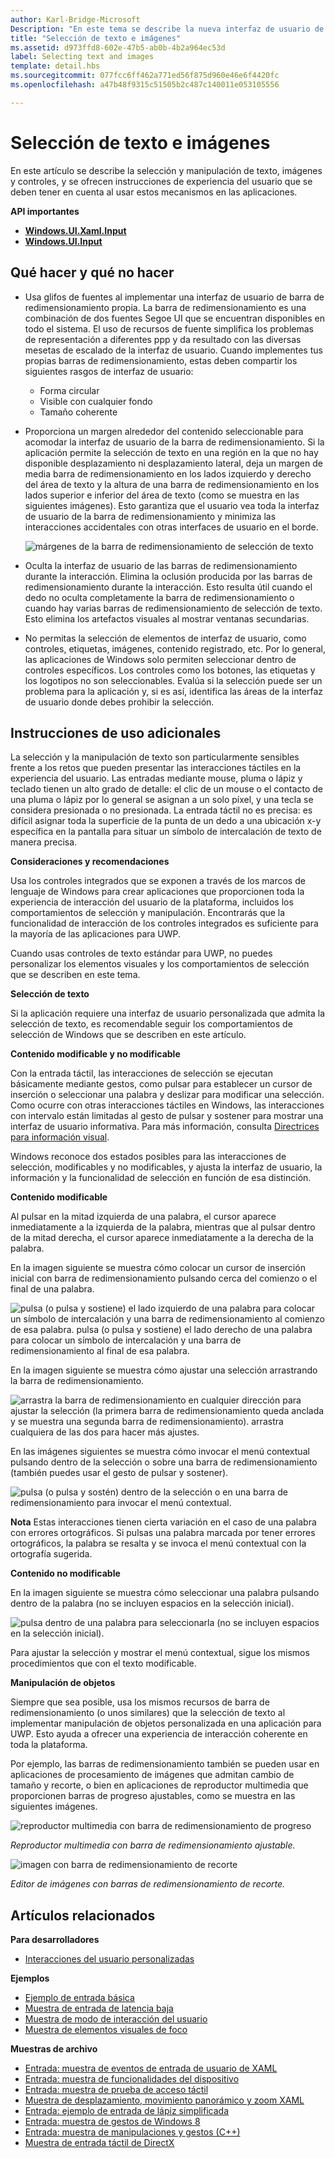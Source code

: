 ```yaml
---
author: Karl-Bridge-Microsoft
Description: "En este tema se describe la nueva interfaz de usuario de Windows para seleccionar y manipular texto, imágenes y controles. También se ofrecen directrices sobre la experiencia del usuario que debes tener en cuenta al usar estos nuevos mecanismos de selección y manipulación en tu aplicación de la Tienda Windows."
title: "Selección de texto e imágenes"
ms.assetid: d973ffd8-602e-47b5-ab0b-4b2a964ec53d
label: Selecting text and images
template: detail.hbs
ms.sourcegitcommit: 077fcc6ff462a771ed56f875d960e46e6f4420fc
ms.openlocfilehash: a47b48f9315c51505b2c487c140011e053105556

---
```


# Selección de texto e imágenes

En este artículo se describe la selección y manipulación de texto, imágenes y controles, y se ofrecen instrucciones de experiencia del usuario que se deben tener en cuenta al usar estos mecanismos en las aplicaciones.




**API importantes**

-   [**Windows.UI.Xaml.Input**](https://msdn.microsoft.com/library/windows/apps/br227994)
-   [**Windows.UI.Input**](https://msdn.microsoft.com/library/windows/apps/br242084)


## <span id="Dos_and_don_ts"></span><span id="dos_and_don_ts"></span><span id="DOS_AND_DON_TS"></span>Qué hacer y qué no hacer


-   Usa glifos de fuentes al implementar una interfaz de usuario de barra de redimensionamiento propia. La barra de redimensionamiento es una combinación de dos fuentes Segoe UI que se encuentran disponibles en todo el sistema. El uso de recursos de fuente simplifica los problemas de representación a diferentes ppp y da resultado con las diversas mesetas de escalado de la interfaz de usuario. Cuando implementes tus propias barras de redimensionamiento, estas deben compartir los siguientes rasgos de interfaz de usuario:

    -   Forma circular
    -   Visible con cualquier fondo
    -   Tamaño coherente
-   Proporciona un margen alrededor del contenido seleccionable para acomodar la interfaz de usuario de la barra de redimensionamiento. Si la aplicación permite la selección de texto en una región en la que no hay disponible desplazamiento ni desplazamiento lateral, deja un margen de media barra de redimensionamiento en los lados izquierdo y derecho del área de texto y la altura de una barra de redimensionamiento en los lados superior e inferior del área de texto (como se muestra en las siguientes imágenes). Esto garantiza que el usuario vea toda la interfaz de usuario de la barra de redimensionamiento y minimiza las interacciones accidentales con otras interfaces de usuario en el borde.

    ![márgenes de la barra de redimensionamiento de selección de texto](images/textselection-gripper-margins.png)

-   Oculta la interfaz de usuario de las barras de redimensionamiento durante la interacción. Elimina la oclusión producida por las barras de redimensionamiento durante la interacción. Esto resulta útil cuando el dedo no oculta completamente la barra de redimensionamiento o cuando hay varias barras de redimensionamiento de selección de texto. Esto elimina los artefactos visuales al mostrar ventanas secundarias.

-   No permitas la selección de elementos de interfaz de usuario, como controles, etiquetas, imágenes, contenido registrado, etc. Por lo general, las aplicaciones de Windows solo permiten seleccionar dentro de controles específicos. Los controles como los botones, las etiquetas y los logotipos no son seleccionables. Evalúa si la selección puede ser un problema para la aplicación y, si es así, identifica las áreas de la interfaz de usuario donde debes prohibir la selección. 

## <span id="Additional_usage_guidance"></span><span id="additional_usage_guidance"></span><span id="ADDITIONAL_USAGE_GUIDANCE"></span>Instrucciones de uso adicionales


La selección y la manipulación de texto son particularmente sensibles frente a los retos que pueden presentar las interacciones táctiles en la experiencia del usuario. Las entradas mediante mouse, pluma o lápiz y teclado tienen un alto grado de detalle: el clic de un mouse o el contacto de una pluma o lápiz por lo general se asignan a un solo píxel, y una tecla se considera presionada o no presionada. La entrada táctil no es precisa: es difícil asignar toda la superficie de la punta de un dedo a una ubicación x-y específica en la pantalla para situar un símbolo de intercalación de texto de manera precisa.

**Consideraciones y recomendaciones**

Usa los controles integrados que se exponen a través de los marcos de lenguaje de Windows para crear aplicaciones que proporcionen toda la experiencia de interacción del usuario de la plataforma, incluidos los comportamientos de selección y manipulación. Encontrarás que la funcionalidad de interacción de los controles integrados es suficiente para la mayoría de las aplicaciones para UWP.

Cuando usas controles de texto estándar para UWP, no puedes personalizar los elementos visuales y los comportamientos de selección que se describen en este tema.

**Selección de texto**

Si la aplicación requiere una interfaz de usuario personalizada que admita la selección de texto, es recomendable seguir los comportamientos de selección de Windows que se describen en este artículo.

**Contenido modificable y no modificable**


Con la entrada táctil, las interacciones de selección se ejecutan básicamente mediante gestos, como pulsar para establecer un cursor de inserción o seleccionar una palabra y deslizar para modificar una selección. Como ocurre con otras interacciones táctiles en Windows, las interacciones con intervalo están limitadas al gesto de pulsar y sostener para mostrar una interfaz de usuario informativa. Para más información, consulta [Directrices para información visual](guidelines-for-visualfeedback.md).

Windows reconoce dos estados posibles para las interacciones de selección, modificables y no modificables, y ajusta la interfaz de usuario, la información y la funcionalidad de selección en función de esa distinción.

**Contenido modificable**

Al pulsar en la mitad izquierda de una palabra, el cursor aparece inmediatamente a la izquierda de la palabra, mientras que al pulsar dentro de la mitad derecha, el cursor aparece inmediatamente a la derecha de la palabra.

En la imagen siguiente se muestra cómo colocar un cursor de inserción inicial con barra de redimensionamiento pulsando cerca del comienzo o el final de una palabra.

![pulsa (o pulsa y sostiene) el lado izquierdo de una palabra para colocar un símbolo de intercalación y una barra de redimensionamiento al comienzo de esa palabra. pulsa (o pulsa y sostiene) el lado derecho de una palabra para colocar un símbolo de intercalación y una barra de redimensionamiento al final de esa palabra.](images/textselection-place-caret.png)

En la imagen siguiente se muestra cómo ajustar una selección arrastrando la barra de redimensionamiento.

![arrastra la barra de redimensionamiento en cualquier dirección para ajustar la selección (la primera barra de redimensionamiento queda anclada y se muestra una segunda barra de redimensionamiento). arrastra cualquiera de las dos para hacer más ajustes.](images/adjust-selection.png)

En las imágenes siguientes se muestra cómo invocar el menú contextual pulsando dentro de la selección o sobre una barra de redimensionamiento (también puedes usar el gesto de pulsar y sostener).

![pulsa (o pulsa y sostén) dentro de la selección o en una barra de redimensionamiento para invocar el menú contextual.](images/textselection-show-context.png)

**Nota**  Estas interacciones tienen cierta variación en el caso de una palabra con errores ortográficos. Si pulsas una palabra marcada por tener errores ortográficos, la palabra se resalta y se invoca el menú contextual con la ortografía sugerida.

 

**Contenido no modificable**

En la imagen siguiente se muestra cómo seleccionar una palabra pulsando dentro de la palabra (no se incluyen espacios en la selección inicial).

![pulsa dentro de una palabra para seleccionarla (no se incluyen espacios en la selección inicial).](images/select-word.png)

Para ajustar la selección y mostrar el menú contextual, sigue los mismos procedimientos que con el texto modificable.

**Manipulación de objetos**

Siempre que sea posible, usa los mismos recursos de barra de redimensionamiento (o unos similares) que la selección de texto al implementar manipulación de objetos personalizada en una aplicación para UWP. Esto ayuda a ofrecer una experiencia de interacción coherente en toda la plataforma.

Por ejemplo, las barras de redimensionamiento también se pueden usar en aplicaciones de procesamiento de imágenes que admitan cambio de tamaño y recorte, o bien en aplicaciones de reproductor multimedia que proporcionen barras de progreso ajustables, como se muestra en las siguientes imágenes.

![reproductor multimedia con barra de redimensionamiento de progreso](images/gripper-mediaplayer.png)

*Reproductor multimedia con barra de redimensionamiento ajustable.*

![imagen con barra de redimensionamiento de recorte](images/gripper-imagemanip.png)

*Editor de imágenes con barras de redimensionamiento de recorte.*

## <span id="related_topics"></span>Artículos relacionados



**Para desarrolladores**
* [Interacciones del usuario personalizadas](https://msdn.microsoft.com/library/windows/apps/mt185599)

**Ejemplos**
* [Ejemplo de entrada básica](http://go.microsoft.com/fwlink/p/?LinkID=620302)
* [Muestra de entrada de latencia baja](http://go.microsoft.com/fwlink/p/?LinkID=620304)
* [Muestra de modo de interacción del usuario](http://go.microsoft.com/fwlink/p/?LinkID=619894)
* [Muestra de elementos visuales de foco](http://go.microsoft.com/fwlink/p/?LinkID=619895)

**Muestras de archivo**
* [Entrada: muestra de eventos de entrada de usuario de XAML](http://go.microsoft.com/fwlink/p/?linkid=226855)
* [Entrada: muestra de funcionalidades del dispositivo](http://go.microsoft.com/fwlink/p/?linkid=231530)
* [Entrada: muestra de prueba de acceso táctil](http://go.microsoft.com/fwlink/p/?linkid=231590)
* [Muestra de desplazamiento, movimiento panorámico y zoom XAML](http://go.microsoft.com/fwlink/p/?linkid=251717)
* [Entrada: ejemplo de entrada de lápiz simplificada](http://go.microsoft.com/fwlink/p/?linkid=246570)
* [Entrada: muestra de gestos de Windows 8](http://go.microsoft.com/fwlink/p/?LinkId=264995)
* [Entrada: muestra de manipulaciones y gestos (C++)](http://go.microsoft.com/fwlink/p/?linkid=231605)
* [Muestra de entrada táctil de DirectX](http://go.microsoft.com/fwlink/p/?LinkID=231627)
 

 







<!--HONumber=Jun16_HO3-->


